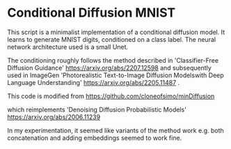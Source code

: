# Conditional Diffusion MNIST

This script is a minimalist implementation of a conditional diffusion model. It learns to generate MNIST digits, conditioned on a class label. The neural network architecture used is a small Unet.

The conditioning roughly follows the method described in 'Classifier-Free Diffusion Guidance' https://arxiv.org/abs/2207.12598 and subsequently used in ImageGen 'Photorealistic Text-to-Image Diffusion Modelswith Deep Language Understanding' https://arxiv.org/abs/2205.11487 .

This code is modified from https://github.com/cloneofsimo/minDiffusion

which reimplements 'Denoising Diffusion Probabilistic Models' https://arxiv.org/abs/2006.11239


In my experimentation, it seemed like variants of the method work
e.g. both concatenation and adding embeddings seemed to work fine. 






